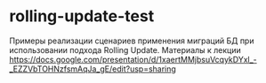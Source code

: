 # rolling-update-test

Примеры реализации сценариев применения миграций БД при использовании подхода Rolling Update.
Материалы к лекции https://docs.google.com/presentation/d/1xaertMMjbsuVcqykDYxl_-_EZZVbTOHNzfsmAqJa_gE/edit?usp=sharing
